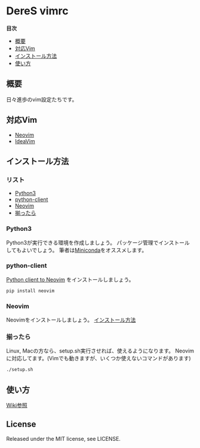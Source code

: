 # DereS vimrc
**目次**

- [概要](#概要)
- [対応Vim](#対応vim)
- [インストール方法](#インストール方法)
- [使い方](#使い方)

## 概要
日々進歩のvim設定たちです。

## 対応Vim
* [Neovim](https://neovim.io/)
* [IdeaVim](https://github.com/JetBrains/ideavim)

## インストール方法
### リスト
* [Python3](#python3)
* [python-client](#python-client)
* [Neovim](#neovim)
* [揃ったら](#揃ったら)

### Python3
Python3が実行できる環境を作成しましょう。
パッケージ管理でインストールしてもよいでしょう。
筆者は[Miniconda](https://conda.io/miniconda.html)をオススメします。

### python-client
[Python client to Neovim](https://github.com/neovim/python-client) をインストールしましょう。
```sh
pip install neovim
```

### Neovim
Neovimをインストールしましょう。
[インストール方法](https://github.com/neovim/neovim/wiki/Installing-Neovim)

### 揃ったら
Linux, Macの方なら、setup.sh実行させれば、使えるようになります。
Neovimに対応してます。(Vimでも動きますが、いくつか使えないコマンドがあります)
```sh
./setup.sh
```

## 使い方
[Wiki参照](https://github.com/deresmos/deres.vimrc/wiki)

## License
Released under the MIT license, see LICENSE.
